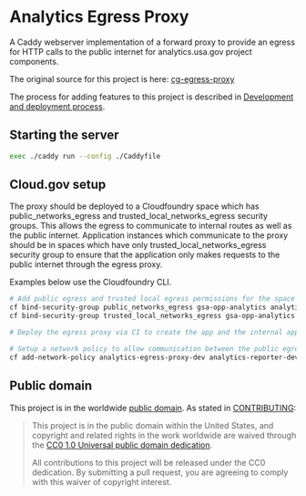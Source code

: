 # Analytics Egress Proxy

A Caddy webserver implementation of a forward proxy to provide an egress for
HTTP calls to the public internet for analytics.usa.gov project components.

The original source for this project is here: [cg-egress-proxy](https://github.com/GSA-TTS/cg-egress-proxy)

The process for adding features to this project is described in
[Development and deployment process](docs/development_and_deployment_process.md).

## Starting the server

```bash
exec ./caddy run --config ./Caddyfile
```

## Cloud.gov setup

The proxy should be deployed to a Cloudfoundry space which has
public_networks_egress and trusted_local_networks_egress security groups. This
allows the egress to communicate to internal routes as well as the public
internet. Application instances which communicate to the proxy should be in
spaces which have only trusted_local_networks_egress security group to ensure
that the application only makes requests to the public internet through the
egress proxy.

Examples below use the Cloudfoundry CLI.

```bash
# Add public egress and trusted local egress permissions for the space running the proxy server if needed
cf bind-security-group public_networks_egress gsa-opp-analytics analytics-public-egress --lifecycle running
cf bind-security-group trusted_local_networks_egress gsa-opp-analytics analytics-public-egress --lifecycle running

# Deploy the egress proxy via CI to create the app and the internal app route for the proxy

# Setup a network policy to allow communication between the public egress space and the application space
cf add-network-policy analytics-egress-proxy-dev analytics-reporter-develop -s analytics-dev -o gsa-opp-analytics --protocol tcp --port 1-65535
```

## Public domain

This project is in the worldwide [public domain](LICENSE.md). As stated in
[CONTRIBUTING](CONTRIBUTING.md):

> This project is in the public domain within the United States, and copyright
> and related rights in the work worldwide are waived through the
> [CC0 1.0 Universal public domain dedication](https://creativecommons.org/publicdomain/zero/1.0/).
>
> All contributions to this project will be released under the CC0 dedication.
> By submitting a pull request, you are agreeing to comply with this waiver of
> copyright interest.
